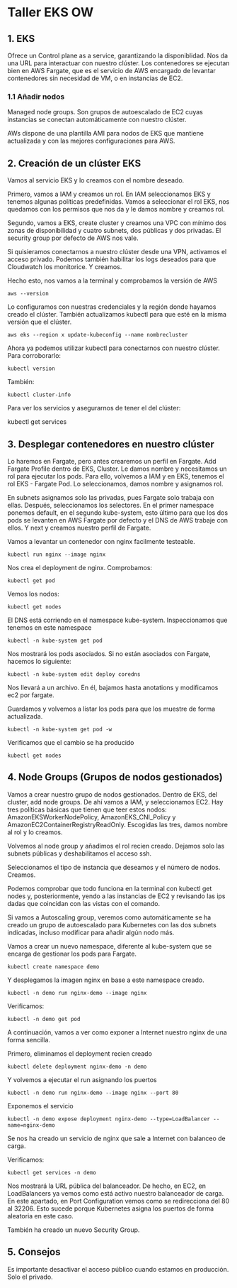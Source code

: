 # Taller EKS OW

## 1. EKS

Ofrece un Control plane as a service, garantizando la disponiblidad. Nos da una URL para interactuar con nuestro clúster. Los contenedores se ejecutan bien en AWS Fargate, que es el servicio de AWS encargado de levantar contenedores sin necesidad de VM, o en instancias de EC2.

### 1.1 Añadir nodos

Managed node groups. Son grupos de autoescalado de EC2 cuyas instancias se conectan automáticamente con nuestro clúster.

AWs dispone de una plantilla AMI para nodos de EKS que mantiene actualizada y con las mejores configuraciones para AWS.

## 2. Creación de un clúster EKS

Vamos al servicio EKS y lo creamos con el nombre deseado. 

Primero, vamos a IAM y creamos un rol. En IAM seleccionamos EKS y tenemos algunas políticas predefinidas. Vamos a seleccionar el rol EKS, nos quedamos con los permisos que nos da y le damos nombre y creamos rol. 

Segundo, vamos a EKS, create cluster y creamos una VPC con mínimo dos zonas de disponibilidad y cuatro subnets, dos públicas y dos privadas. El security group por defecto de AWS nos vale.

Si quisieramos conectarnos a nuestro clúster desde una VPN, activamos el acceso privado. Podemos también habilitar los logs deseados para que Cloudwatch los monitorice. Y creamos.

Hecho esto, nos vamos a la terminal y comprobamos la versión de AWS

```
aws --version
```

Lo configuramos con nuestras credenciales y la región donde hayamos creado el clúster.
También actualizamos kubectl para que esté en la misma versión que el clúster.

```
aws eks --region x update-kubeconfig --name nombrecluster 
```

Ahora ya podemos utilizar kubectl para conectarnos con nuestro clúster. Para corroborarlo:

```
kubectl version
```

También:

```
kubectl cluster-info
```

Para ver los servicios y asegurarnos de tener el del clúster:

kubectl get services

## 3. Desplegar contenedores en nuestro clúster

Lo haremos en Fargate, pero antes crearemos un perfil en Fargate. Add Fargate Profile dentro de EKS, Cluster. Le damos nombre y necesitamos un rol para ejecutar los pods. Para ello, volvemos a IAM y en EKS, tenemos el rol EKS - Fargate Pod. Lo seleccionamos, damos nombre y asignamos rol. 

En subnets asignamos solo las privadas, pues Fargate solo trabaja con ellas. Después, seleccionamos los selectores. En el primer namespace ponemos default, en el segundo kube-system, esto último para que los dos pods se levanten en AWS Fargate por defecto y el DNS de AWS trabaje con ellos. Y next y creamos nuestro perfil de Fargate.

Vamos a levantar un contenedor con nginx facilmente testeable.

```
kubectl run nginx --image nginx
```

Nos crea el deployment de nginx. Comprobamos:

```
kubectl get pod
```

Vemos los nodos:

```
kubectl get nodes
```

El DNS está corriendo en el namespace kube-system. Inspeccionamos que tenemos en este namespace

```
kubectl -n kube-system get pod
```

Nos mostrará los pods asociados. Si no están asociados con Fargate, hacemos lo siguiente:

```
kubectl -n kube-system edit deploy coredns
```

Nos llevará a un archivo. En él, bajamos hasta anotations y modificamos ec2 por fargate. 

Guardamos y volvemos a listar los pods para que los muestre de forma actualizada.

```
kubectl -n kube-system get pod -w
```

Verificamos que el cambio se ha producido

```
kubectl get nodes
```

## 4. Node Groups (Grupos de nodos gestionados)

Vamos a crear nuestro grupo de nodos gestionados. Dentro de EKS, del cluster, add node groups. De ahí vamos a IAM, y seleccionamos EC2. Hay tres políticas básicas que tienen que teer estos nodos: AmazonEKSWorkerNodePolicy, AmazonEKS_CNI_Policy y AmazonEC2ContainerRegistryReadOnly. Escogidas las tres, damos nombre al rol y lo creamos.

Volvemos al node group y añadimos el rol recien creado. Dejamos solo las subnets públicas y deshabilitamos el acceso ssh. 

Seleccionamos el tipo de instancia que deseamos y el número de nodos. Creamos.

Podemos comprobar que todo funciona en la terminal con kubectl get nodes y, posteriormente, yendo a las instancias de EC2 y revisando las ips dadas que coincidan con las vistas con el comando.

Si vamos a Autoscaling group, veremos como automáticamente se ha creado un grupo de autoescalado para Kubernetes con las dos subnets indicadas, incluso modificar para añadir algún nodo más.

Vamos a crear un nuevo namespace, diferente al kube-system que se encarga de gestionar los pods para Fargate. 

```
kubectl create namespace demo
```

Y desplegamos la imagen nginx en base a este namespace creado.

```
kubectl -n demo run nginx-demo --image nginx
```

Verificamos:

```
kubectl -n demo get pod
```

A continuación, vamos a ver como exponer a Internet nuestro nginx de una forma sencilla.

Primero, eliminamos el deployment recien creado

```
kubectl delete deployment nginx-demo -n demo
```

Y volvemos a ejecutar el run asignando los puertos

```
kubectl -n demo run nginx-demo --image nginx --port 80
```

Exponemos el servicio

```
kubectl -n demo expose deployment nginx-demo --type=LoadBalancer --name=nginx-demo
```

Se nos ha creado un servicio de nginx que sale a Internet con balanceo de carga.

Verificamos:

```
kubectl get services -n demo
```

Nos mostrará la URL pública del balanceador. De hecho, en EC2, en LoadBalancers ya vemos como está activo nuestro balanceador de carga. En este apartado, en Port Configuration vemos como se redirecciona del 80 al 32206. Esto sucede porque Kubernetes asigna los puertos de forma aleatoria en este caso.

También ha creado un nuevo Security Group. 

## 5. Consejos

Es importante desactivar el acceso público cuando estamos en producción. Solo el privado.













